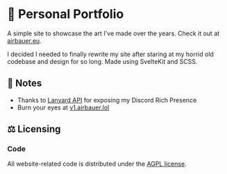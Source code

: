 # 🎨 Personal Portfolio



A simple site to showcase the art I've made over the years. Check it out at [airbauer.eu](https://airbauer.eu/).

I decided I needed to finally rewrite my site after staring at my horrid old codebase and design for so long. Made using SvelteKit and SCSS.

## 📝 Notes
* Thanks to [Lanyard API](https://github.com/Phineas/lanyard) for exposing my Discord Rich Presence
* Burn your eyes at [v1.airbauer.lol](https://old.airbauer.eu/) 

## ⚖️ Licensing
### Code
All website-related code is distributed under the [AGPL license](LICENSE).  
